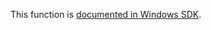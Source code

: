 This function is [documented in Windows SDK](https://learn.microsoft.com/en-us/windows/win32/devnotes/rtlisdosdevicename_u).
